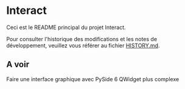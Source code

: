 # Interact

Ceci est le README principal du projet Interact.

Pour consulter l'historique des modifications et les notes de développement, veuillez vous référer au fichier [HISTORY.md](HISTORY.md).

## A voir

Faire une interface graphique avec PySide 6
QWidget plus complexe